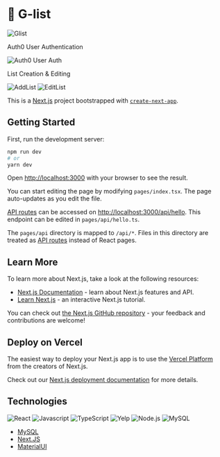 # 📃 G-list 

![Glist](https://cdn.discordapp.com/attachments/938570207859970061/1042529323732701206/Klists.png)

Auth0 User Authentication

![Auth0 User Auth](https://cdn.discordapp.com/attachments/938570207859970061/1034302430717952093/glist_user_auth.gif)

List Creation & Editing

![AddList](https://cdn.discordapp.com/attachments/938570207859970061/1034302432181747742/glist_add_list.gif)
![EditList](https://cdn.discordapp.com/attachments/938570207859970061/1034302431753949224/glist_edit_list.gif)


This is a [Next.js](https://nextjs.org/) project bootstrapped with [`create-next-app`](https://github.com/vercel/next.js/tree/canary/packages/create-next-app).

## Getting Started

First, run the development server:

```bash
npm run dev
# or
yarn dev
```

Open [http://localhost:3000](http://localhost:3000) with your browser to see the result.

You can start editing the page by modifying `pages/index.tsx`. The page auto-updates as you edit the file.

[API routes](https://nextjs.org/docs/api-routes/introduction) can be accessed on [http://localhost:3000/api/hello](http://localhost:3000/api/hello). This endpoint can be edited in `pages/api/hello.ts`.

The `pages/api` directory is mapped to `/api/*`. Files in this directory are treated as [API routes](https://nextjs.org/docs/api-routes/introduction) instead of React pages.

## Learn More

To learn more about Next.js, take a look at the following resources:

- [Next.js Documentation](https://nextjs.org/docs) - learn about Next.js features and API.
- [Learn Next.js](https://nextjs.org/learn) - an interactive Next.js tutorial.

You can check out [the Next.js GitHub repository](https://github.com/vercel/next.js/) - your feedback and contributions are welcome!

## Deploy on Vercel

The easiest way to deploy your Next.js app is to use the [Vercel Platform](https://vercel.com/new?utm_medium=default-template&filter=next.js&utm_source=create-next-app&utm_campaign=create-next-app-readme) from the creators of Next.js.

Check out our [Next.js deployment documentation](https://nextjs.org/docs/deployment) for more details.

## Technologies
![React](https://img.shields.io/badge/react-%2320232a.svg?style=for-the-badge&logo=react&logoColor=%2361DAFB&labelColor=black)
![Javascript](https://img.shields.io/badge/-Javascript-F0DB4F?style=for-the-badge&labelColor=black&logo=javascript&logoColor=F0DB4F)
![TypeScript](https://img.shields.io/badge/-Typescript-007acc?style=for-the-badge&labelColor=black&logo=typescript&logoColor=007acc)
![Yelp](https://img.shields.io/badge/-YelpFusion-a10707?style=for-the-badge&labelColor=black&logo=yelp&logoColor=a10707)
![Node.js](https://img.shields.io/badge/-Nodejs-3C873A?style=for-the-badge&labelColor=black&logo=node.js&logoColor=3C873A)
![MySQL](https://img.shields.io/badge/-MySQL-3C873A?style=for-the-badge&labelColor=black&logo=mysql&logoColor=3C873A)
- [MySQL](https://www.mysql.com/)
- [Next.JS](https://nextjs.org/)
- [MaterialUI](https://mui.com/)

